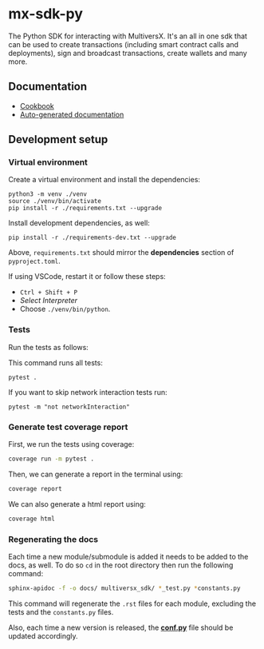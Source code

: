 # mx-sdk-py

The Python SDK for interacting with MultiversX. It's an all in one sdk that can be used to create transactions (including smart contract calls and deployments), sign and broadcast transactions, create wallets and many more.

## Documentation

- [Cookbook](./examples/Cookbook.ipynb)
- [Auto-generated documentation](https://multiversx.github.io/mx-sdk-py/)

## Development setup

### Virtual environment

Create a virtual environment and install the dependencies:

```
python3 -m venv ./venv
source ./venv/bin/activate
pip install -r ./requirements.txt --upgrade
```

Install development dependencies, as well:

```
pip install -r ./requirements-dev.txt --upgrade
```

Above, `requirements.txt` should mirror the **dependencies** section of `pyproject.toml`.

If using VSCode, restart it or follow these steps:
 - `Ctrl + Shift + P`
 - _Select Interpreter_
 - Choose `./venv/bin/python`.

### Tests

Run the tests as follows:

This command runs all tests:
```
pytest .
```

If you want to skip network interaction tests run:
```
pytest -m "not networkInteraction"
```

### Generate test coverage report

First, we run the tests using coverage:
```sh
coverage run -m pytest .
```

Then, we can generate a report in the terminal using:
```sh
coverage report
```

We can also generate a html report using:
```sh
coverage html
```

### Regenerating the docs

Each time a new module/submodule is added it needs to be added to the docs, as well. To do so `cd` in the root directory then run the following command:
```bash
sphinx-apidoc -f -o docs/ multiversx_sdk/ *_test.py *constants.py
```

This command will regenerate the `.rst` files for each module, excluding the tests and the `constants.py` files.

Also, each time a new version is released, the [**conf.py**](/docs/conf.py) file should be updated accordingly.
